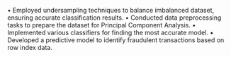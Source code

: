 • Employed undersampling techniques to balance imbalanced dataset, ensuring accurate classification results.
• Conducted data preprocessing tasks to prepare the dataset for Principal Component Analysis.
• Implemented various classifiers for finding the most accurate model.
• Developed a predictive model to identify fraudulent transactions based on row index data.
